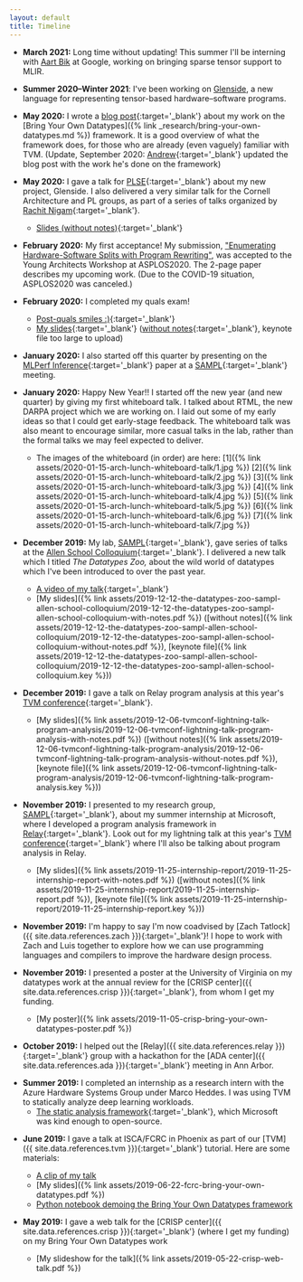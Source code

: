 ```yaml
---
layout: default
title: Timeline
---
```

- **March 2021:**
  Long time without updating!
  This summer
    I'll be interning
    with [Aart Bik](https://www.aartbik.com/)
    at Google,
    working on bringing
    sparse tensor support
    to MLIR.

- **Summer 2020–Winter 2021**:
  I've been working on
    [Glenside](https://github.com/gussmith23/glenside),
    a new language
    for representing tensor-based
    hardware–software
    programs.

- **May 2020:**
  I wrote a [blog post]({{site.data.references.bring-your-own-datatypes-blog-post}}){:target='_blank'}
    about my work on the [Bring Your Own Datatypes]({% link _research/bring-your-own-datatypes.md %})
    framework.
  It is a good overview of what the framework does,
    for those who are already (even vaguely) familiar with TVM.
  (Update, September 2020: [Andrew]({{site.data.references.andrew}}){:target='_blank'}
    updated the blog post
    with the work he's done
    on the framework)

- **May 2020:**
  I gave a talk for [PLSE]({{site.data.references.plse}}){:target='_blank'}
    about my new project, Glenside.
  I also delivered a very similar talk for the Cornell Architecture and PL groups,
    as part of a series of talks
    organized by [Rachit Nigam]({{site.data.references.rachit}}){:target='_blank'}.
  + [Slides (without notes)](/assets/2020-05-glenside-talks/2020-05-27-cornell-talk-glenside-without-notes.pdf){:target='_blank'}

- **February 2020:** My first acceptance!
  My submission,
  ["Enumerating Hardware-Software Splits with Program Rewriting"](https://arxiv.org/abs/2003.00290),
  was accepted to the Young Architects Workshop at ASPLOS2020.
  The 2-page paper describes my upcoming work.
  (Due to the COVID-19 situation, ASPLOS2020 was canceled.)

- **February 2020:** I completed my quals exam!
  + [Post-quals smiles :)](/assets/2020-02-24-quals-talk/post-quals.jpg){:target='_blank'}
  + [My slides](/assets/2020-02-24-quals-talk/2020-02-24-quals-talk-with-notes.pdf){:target='_blank'}
    ([without notes](/assets/2020-02-24-quals-talk/2020-02-24-quals-talk-without-notes.pdf){:target='_blank'},
    keynote file too large to upload)
- **January 2020:** I also started off this quarter by presenting on the [MLPerf Inference](https://arxiv.org/abs/1911.02549){:target='_blank'} paper at a [SAMPL]({{site.data.references.sampl}}){:target='_blank'} meeting.
- **January 2020:** Happy New Year!! I started off the new year (and new quarter) by giving my first whiteboard talk.
                    I talked about RTML, the new DARPA project which we are working on.
                    I laid out some of my early ideas so that I could get early-stage feedback.
                    The whiteboard talk was also meant to encourage similar, more casual talks in the lab, rather than the formal talks we may feel expected to deliver.
  + The images of the whiteboard (in order) are here:
    [1]({% link assets/2020-01-15-arch-lunch-whiteboard-talk/1.jpg %})
    [2]({% link assets/2020-01-15-arch-lunch-whiteboard-talk/2.jpg %})
    [3]({% link assets/2020-01-15-arch-lunch-whiteboard-talk/3.jpg %})
    [4]({% link assets/2020-01-15-arch-lunch-whiteboard-talk/4.jpg %})
    [5]({% link assets/2020-01-15-arch-lunch-whiteboard-talk/5.jpg %})
    [6]({% link assets/2020-01-15-arch-lunch-whiteboard-talk/6.jpg %})
    [7]({% link assets/2020-01-15-arch-lunch-whiteboard-talk/7.jpg %})
- **December 2019:** My lab, [SAMPL]({{site.data.references.sampl}}){:target='_blank'}, gave series of talks at the [Allen School Colloquium](https://www.cs.washington.edu/events/colloquia){:target='_blank'}. I delivered a new talk which I titled _The Datatypes Zoo,_ about the wild world of datatypes which I've been introduced to over the past year.
  + [A video of my talk](https://youtu.be/BqPloXyeb7o?t=2016){:target='_blank'}
  + [My slides]({% link assets/2019-12-12-the-datatypes-zoo-sampl-allen-school-colloquium/2019-12-12-the-datatypes-zoo-sampl-allen-school-colloquium-with-notes.pdf %}) ([without notes]({% link assets/2019-12-12-the-datatypes-zoo-sampl-allen-school-colloquium/2019-12-12-the-datatypes-zoo-sampl-allen-school-colloquium-without-notes.pdf %}), [keynote file]({% link assets/2019-12-12-the-datatypes-zoo-sampl-allen-school-colloquium/2019-12-12-the-datatypes-zoo-sampl-allen-school-colloquium.key %}))
- **December 2019:** I gave a talk on Relay program analysis at this year's [TVM conference]({{site.data.references.tvmconf2019}}){:target='_blank'}.
  - [My slides]({% link assets/2019-12-06-tvmconf-lightning-talk-program-analysis/2019-12-06-tvmconf-lightning-talk-program-analysis-with-notes.pdf %}) ([without notes]({% link assets/2019-12-06-tvmconf-lightning-talk-program-analysis/2019-12-06-tvmconf-lightning-talk-program-analysis-without-notes.pdf %}), [keynote file]({% link assets/2019-12-06-tvmconf-lightning-talk-program-analysis/2019-12-06-tvmconf-lightning-talk-program-analysis.key %}))
- **November 2019:** I presented to my research group, [SAMPL]({{site.data.references.sampl}}){:target='_blank'}, about my summer internship at Microsoft, where I developed a program analysis framework in [Relay]({{site.data.references.relay}}){:target='_blank'}. Look out for my lightning talk at this year's [TVM conference]({{site.data.references.tvmconf2019}}){:target='_blank'} where I'll also be talking about program analysis in Relay.
  + [My slides]({% link assets/2019-11-25-internship-report/2019-11-25-internship-report-with-notes.pdf %}) ([without notes]({% link assets/2019-11-25-internship-report/2019-11-25-internship-report.pdf %}), [keynote file]({% link assets/2019-11-25-internship-report/2019-11-25-internship-report.key %}))
- **November 2019:** I'm happy to say I'm now coadvised by [Zach Tatlock]({{ site.data.references.zach }}){:target='_blank'}! I hope to work with Zach and Luis together to explore how we can use programming languages and compilers to improve the hardware design process.
- **November 2019:** I presented a poster at the University of Virginia on my datatypes work at the annual review for the [CRISP center]({{ site.data.references.crisp }}){:target='_blank'}, from whom I get my funding.
  + [My poster]({% link assets/2019-11-05-crisp-bring-your-own-datatypes-poster.pdf %})
- **October 2019:** I helped out the [Relay]({{ site.data.references.relay }}){:target='_blank'} group with a hackathon for the [ADA center]({{ site.data.references.ada }}){:target='_blank'} meeting in Ann Arbor.
* **Summer 2019:** I completed an internship as a research intern with the Azure Hardware Systems Group under Marco Heddes. I was using TVM to statically analyze deep learning workloads. 
  + [The static analysis framework](https://github.com/microsoft/Analysis-Framework-for-TVM){:target='_blank'}, which Microsoft was kind enough to open-source.

- **June 2019:** I gave a talk at ISCA/FCRC in Phoenix as part of our [TVM]({{ site.data.references.tvm }}){:target='_blank'} tutorial. Here are some materials:
  - [A clip of my talk](https://youtu.be/MxhQN7OEU7E)
  - [My slides]({% link assets/2019-06-22-fcrc-bring-your-own-datatypes.pdf %})
  - [Python notebook demoing the Bring Your Own Datatypes framework](https://colab.research.google.com/github/uwsampl/tutorial/blob/master/notebook/08_TVM_Tutorial_BringYourOwnDatatypes.ipynb)

- **May 2019:** I gave a web talk for the [CRISP center]({{ site.data.references.crisp }}){:target='_blank'} (where I get my funding) on my Bring Your Own Datatypes work
  - [My slideshow for the talk]({% link assets/2019-05-22-crisp-web-talk.pdf %})
